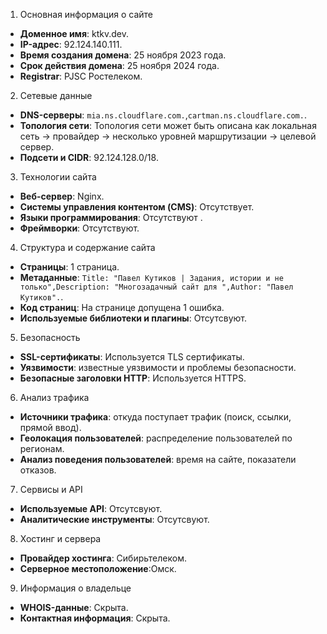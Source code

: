 1. Основная информация о сайте

-   **Доменное имя**: ktkv.dev.
-   **IP-адрес**: 92.124.140.111.
-   **Время создания домена**: 25 ноября 2023 года.
-   **Срок действия домена**: 25 ноября 2024 года.
-   **Registrar**: PJSC Ростелеком.

2. Сетевые данные

-   **DNS-серверы**: `mia.ns.cloudflare.com.`,`cartman.ns.cloudflare.com.`.
-   **Топология сети**:  Топология сети может быть описана как локальная сеть -> провайдер -> несколько уровней маршрутизации -> целевой сервер.
-   **Подсети и CIDR**: 92.124.128.0/18.

3. Технологии сайта

-   **Веб-сервер**: Nginx.
-   **Системы управления контентом (CMS)**: Отсутствует.
-   **Языки программирования**: Отсутствуют .
-   **Фреймворки**: Отсутствуют.

4. Структура и содержание сайта

-   **Страницы**: 1 страница.
-   **Метаданные**: ```Title: "Павел Кутиков | Задания, истории и не только",Description: "Многозадачный сайт для ",Author: "Павел Кутиков".```.
-   **Код страниц**: На странице допущена 1 ошибка.
-   **Используемые библиотеки и плагины**: Отсутсвуют.

5. Безопасность

-   **SSL-сертификаты**: Используется TLS сертификаты.
-   **Уязвимости**: известные уязвимости и проблемы безопасности.
-   **Безопасные заголовки HTTP**: Используется HTTPS.

6. Анализ трафика

-   **Источники трафика**: откуда поступает трафик (поиск, ссылки, прямой ввод).
-   **Геолокация пользователей**: распределение пользователей по регионам.
-   **Анализ поведения пользователей**: время на сайте, показатели отказов.

7. Сервисы и API

-   **Используемые API**: Отсутсвуют.
-   **Аналитические инструменты**: Отсутсвуют.

8. Хостинг и сервера

-   **Провайдер хостинга**: Сибирьтелеком.
-   **Серверное местоположение**:Омск.

9. Информация о владельце

-   **WHOIS-данные**: Скрыта.
-   **Контактная информация**: Скрыта.
